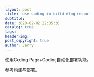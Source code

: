 ```yaml
---
layout: post
title: "Use Coding To build Blog respo"
subtitle: 
date: 2020-02-02 22:35:20
catalog: true
tags: 
header-img: 
post_copyright: true
author: Jerry
---
```


使用Coding Page+Coding自动化部署功能。

参考[构建与部署](https://help.coding.net/docs/devops/ci/problem.html)。
